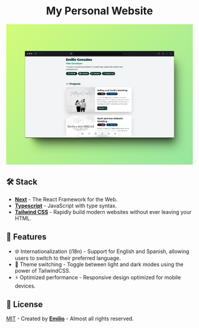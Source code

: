 <div align="center">
  <h1><strong>My Personal Website</strong></h1>
  <img src="./portada.png" />
</div>

## 🛠️ Stack
- [**Next**](https://nextjs.com/](https://nextjs.org/)) - The React Framework for the Web.
- [**Typescript**](https://www.typescriptlang.org/) - JavaScript with type syntax.
- [**Tailwind CSS**](https://tailwindcss.com/) - Rapidly build modern websites without ever leaving your HTML.

## 🚀 Features
- 🌐 Internationalization (i18n) - Support for English and Spanish, allowing users to switch to their preferred language.
- 🎨 Theme switching - Toggle between light and dark modes using the power of TailwindCSS.
- ⚡ Optimized performance - Responsive design optimized for mobile devices.

## 🔑 License
[MIT](LICENSE.txt) - Created by [**Emilio**](https://emiliogonzalez.dev) - Almost all rights reserved. 
